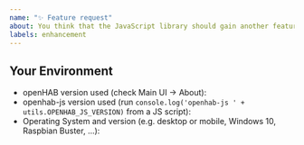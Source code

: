 ```yaml
---
name: "✨ Feature request"
about: You think that the JavaScript library should gain another feature
labels: enhancement
---
```


<!-- Provide a general summary of the feature request in the *Title* above -->

<!-- Important: Please contact the openHAB community forum for questions or -->
<!-- for configuration and usage guidance: https://community.openhab.org -->

<!-- Feel free to delete any comment lines in the template (starting with "<!--") -->

## Your Environment

- openHAB version used (check Main UI -> About):
- openhab-js version used (run `console.log('openhab-js ' + utils.OPENHAB_JS_VERSION)` from a JS script):
- Operating System and version (e.g. desktop or mobile, Windows 10, Raspbian Buster, ...):
